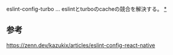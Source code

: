 eslint-config-turbo ... eslintとturboのcacheの競合を解決する。 [*](https://zenn.dev/okunokentaro/scraps/c154730ced793e)

## 参考
https://zenn.dev/kazukix/articles/eslint-config-react-native